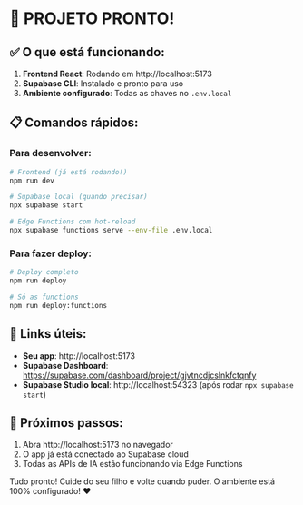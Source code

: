 # 🚀 PROJETO PRONTO!

## ✅ O que está funcionando:

1. **Frontend React**: Rodando em http://localhost:5173
2. **Supabase CLI**: Instalado e pronto para uso
3. **Ambiente configurado**: Todas as chaves no `.env.local`

## 📋 Comandos rápidos:

### Para desenvolver:
```bash
# Frontend (já está rodando!)
npm run dev

# Supabase local (quando precisar)
npx supabase start

# Edge Functions com hot-reload
npx supabase functions serve --env-file .env.local
```

### Para fazer deploy:
```bash
# Deploy completo
npm run deploy

# Só as functions
npm run deploy:functions
```

## 🔗 Links úteis:

- **Seu app**: http://localhost:5173
- **Supabase Dashboard**: https://supabase.com/dashboard/project/gjvtncdjcslnkfctqnfy
- **Supabase Studio local**: http://localhost:54323 (após rodar `npx supabase start`)

## 🎯 Próximos passos:

1. Abra http://localhost:5173 no navegador
2. O app já está conectado ao Supabase cloud
3. Todas as APIs de IA estão funcionando via Edge Functions

Tudo pronto! Cuide do seu filho e volte quando puder. O ambiente está 100% configurado! ❤️